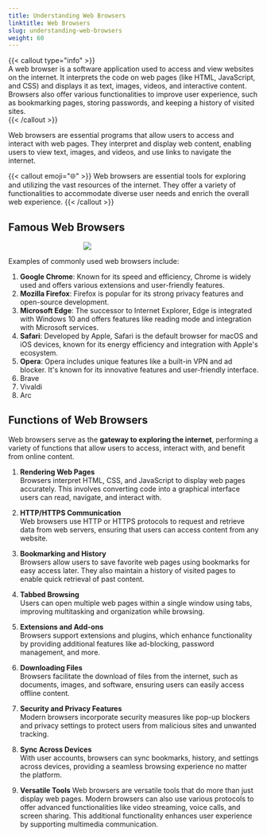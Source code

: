 ```yaml
---
title: Understanding Web Browsers
linktitle: Web Browsers
slug: understanding-web-browsers
weight: 60
---
```


{{< callout type="info" >}}  
A web browser is a software application used to access and view websites on the internet. It interprets the code on web pages (like HTML, JavaScript, and CSS) and displays it as text, images, videos, and interactive content. Browsers also offer various functionalities to improve user experience, such as bookmarking pages, storing passwords, and keeping a history of visited sites.  
{{< /callout >}}  

Web browsers are essential programs that allow users to access and interact with web pages. They interpret and display web content, enabling users to view text, images, and videos, and use links to navigate the internet.

{{< callout emoji="🌐" >}}
Web browsers are essential tools for exploring and utilizing the vast resources of the internet. They offer a variety of functionalities to accommodate diverse user needs and enrich the overall web experience.
{{< /callout >}}

## Famous Web Browsers

<div style="width:40%;margin: auto">

![](/images/browser-773215_1280.png)

</div>

Examples of commonly used web browsers include:

1. **Google Chrome**: Known for its speed and efficiency, Chrome is widely used and offers various extensions and user-friendly features.
2. **Mozilla Firefox**: Firefox is popular for its strong privacy features and open-source development.
3. **Microsoft Edge**: The successor to Internet Explorer, Edge is integrated with Windows 10 and offers features like reading mode and integration with Microsoft services.
4. **Safari**: Developed by Apple, Safari is the default browser for macOS and iOS devices, known for its energy efficiency and integration with Apple's ecosystem.
5. **Opera**: Opera includes unique features like a built-in VPN and ad blocker. It's known for its innovative features and user-friendly interface.
6. Brave
7. Vivaldi
8. Arc

## Functions of Web Browsers

Web browsers serve as the **gateway to exploring the internet**, performing a variety of functions that allow users to access, interact with, and benefit from online content.

1. **Rendering Web Pages**  
   Browsers interpret HTML, CSS, and JavaScript to display web pages accurately. This involves converting code into a graphical interface users can read, navigate, and interact with.

2. **HTTP/HTTPS Communication**  
   Web browsers use HTTP or HTTPS protocols to request and retrieve data from web servers, ensuring that users can access content from any website.

3. **Bookmarking and History**  
   Browsers allow users to save favorite web pages using bookmarks for easy access later. They also maintain a history of visited pages to enable quick retrieval of past content.

4. **Tabbed Browsing**  
   Users can open multiple web pages within a single window using tabs, improving multitasking and organization while browsing.

5. **Extensions and Add-ons**  
   Browsers support extensions and plugins, which enhance functionality by providing additional features like ad-blocking, password management, and more.

6. **Downloading Files**  
   Browsers facilitate the download of files from the internet, such as documents, images, and software, ensuring users can easily access offline content.

7. **Security and Privacy Features**  
   Modern browsers incorporate security measures like pop-up blockers and privacy settings to protect users from malicious sites and unwanted tracking.

8. **Sync Across Devices**  
   With user accounts, browsers can sync bookmarks, history, and settings across devices, providing a seamless browsing experience no matter the platform.
9. **Versatile Tools**
   Web browsers are versatile tools that do more than just display web pages. Modern browsers can also use various protocols to offer advanced functionalities like video streaming, voice calls, and screen sharing. This additional functionality enhances user experience by supporting multimedia communication.
